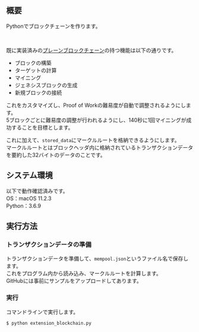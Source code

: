 ## 概要
Pythonでブロックチェーンを作ります。

<br>

既に実装済みの[プレーンブロックチェーン](https://github.com/nakatatsu711/plain_blockchain)の持つ機能は以下の通りです。
- ブロックの構築
- ターゲットの計算
- マイニング
- ジェネシスブロックの生成
- 新規ブロックの接続

これをカスタマイズし、Proof of Workの難易度が自動で調整されるようにします。  
5ブロックごとに難易度の調整が行われるようにし、140秒に1回マイニングが成功することを目標とします。

これに加えて、`stored_data`にマークルルートを格納できるようにします。  
マークルルートとはブロックヘッダ内に格納されているトランザクションデータを要約した32バイトのデータのことです。



## システム環境
以下で動作確認済みです。  
OS：macOS 11.2.3  
Python：3.6.9



## 実行方法
### トランザクションデータの準備
トランザクションデータを準備して、`mempool.json`というファイル名で保存します。  
これをプログラム内から読み込み、マークルルートを計算します。  
GitHubには事前にサンプルをアップロードしてあります。


### 実行
コマンドラインで実行します。
```
$ python extension_blockchain.py
```

